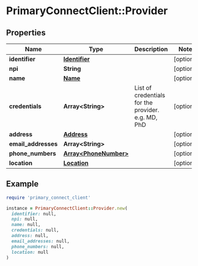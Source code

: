 # PrimaryConnectClient::Provider

## Properties

| Name | Type | Description | Notes |
| ---- | ---- | ----------- | ----- |
| **identifier** | [**Identifier**](Identifier.md) |  | [optional] |
| **npi** | **String** |  | [optional] |
| **name** | [**Name**](Name.md) |  | [optional] |
| **credentials** | **Array&lt;String&gt;** | List of credentials for the provider.  e.g. MD, PhD | [optional] |
| **address** | [**Address**](Address.md) |  | [optional] |
| **email_addresses** | **Array&lt;String&gt;** |  | [optional] |
| **phone_numbers** | [**Array&lt;PhoneNumber&gt;**](PhoneNumber.md) |  | [optional] |
| **location** | [**Location**](Location.md) |  | [optional] |

## Example

```ruby
require 'primary_connect_client'

instance = PrimaryConnectClient::Provider.new(
  identifier: null,
  npi: null,
  name: null,
  credentials: null,
  address: null,
  email_addresses: null,
  phone_numbers: null,
  location: null
)
```

